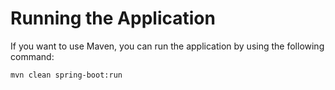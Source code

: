 Running the Application
=======================

If you want to use Maven, you can run the application by using the following command:

    mvn clean spring-boot:run
    